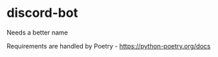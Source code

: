 # discord-bot
Needs a better name

Requirements are handled by Poetry - https://python-poetry.org/docs
